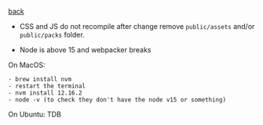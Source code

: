 [back](../README.md)

- CSS and JS do not recompile after change
remove `public/assets` and/or `public/packs` folder.

- Node is above 15 and webpacker breaks

On MacOS:
```
- brew install nvm
- restart the terminal
- nvm install 12.16.2
- node -v (to check they don't have the node v15 or something)
```

On Ubuntu:
TDB